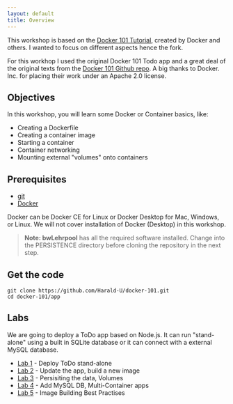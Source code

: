 ```yaml
---
layout: default
title: Overview
---
```


This workshop is based on the [Docker 101 Tutorial](https://www.docker.com/101-tutorial/), created by Docker and others. I wanted to focus on different aspects hence the fork. 

For this workhop I used the original Docker 101 Todo app and a great deal of the original texts from the [Docker 101 Github repo](https://github.com/docker/getting-started). A big thanks to Docker. Inc. for placing their work under an Apache 2.0 license.

## Objectives

In this workshop, you will learn some Docker or Container basics, like:

* Creating a Dockerfile
* Creating a container image
* Starting a container
* Container networking
* Mounting external "volumes" onto containers

## Prerequisites

* [git](https://git-scm.com/downloads)
* [Docker](https://docs.docker.com/desktop/)

Docker can be Docker CE for Linux or Docker Desktop for Mac, Windows, or Linux. We will not cover installation of Docker (Desktop) in this workshop.  

> **Note: bwLehrpool** has all the required software installed. Change into the PERSISTENCE directory before cloning the repository in the next step.

## Get the code

```
git clone https://github.com/Harald-U/docker-101.git
cd docker-101/app
```

## Labs

We are going to deploy a ToDo app based on Node.js. It can run "stand-alone" using a built in SQLite database or it can connect with a external MySQL database. 

- [Lab 1](workshop/lab1.md) - Deploy ToDo stand-alone
- [Lab 2](workshop/lab2.md) - Update the app, build a new image
- [Lab 3](workshop/lab3.md) - Persisiting the data, Volumes
- [Lab 4](workshop/lab4.md) - Add MySQL DB, Multi-Container apps
- [Lab 5](workshop/lab5.md) - Image Building Best Practises

